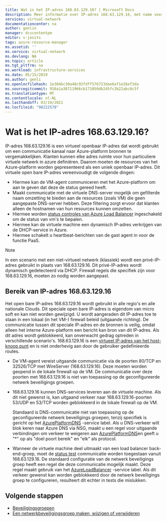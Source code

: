 ```yaml
---
title: Wat is het IP-adres 168.63.129.16? | Microsoft Docs
description: Meer informatie over IP-adres 168.63.129.16, met name voor het gebruik van een communicatie kanaal naar Azure-platform bronnen.
services: virtual-network
documentationcenter: na
author: genlin
manager: dcscontentpm
editor: v-jesits
tags: azure-resource-manager
ms.assetid: ''
ms.service: virtual-network
ms.devlang: NA
ms.topic: article
ms.tgt_pltfrm: na
ms.workload: infrastructure-services
ms.date: 05/15/2019
ms.author: genli
ms.openlocfilehash: 1e304bc30a48c92fdff576723dae6af1e26ef3da
ms.sourcegitcommit: 910a1a38711966cb171050db245fc3b22abc8c5f
ms.translationtype: MT
ms.contentlocale: nl-NL
ms.lasthandoff: 03/19/2021
ms.locfileid: "98222578"
---
```

# <a name="what-is-ip-address-1686312916"></a>Wat is het IP-adres 168.63.129.16?

IP-adres 168.63.129.16 is een virtueel openbaar IP-adres dat wordt gebruikt om een communicatie kanaal naar Azure-platform bronnen te vergemakkelijken. Klanten kunnen elke adres ruimte voor hun particuliere virtuele netwerk in azure definiëren. Daarom moeten de resources van het Azure-platform worden gepresenteerd als een uniek openbaar IP-adres. Dit virtuele open bare IP-adres vereenvoudigt de volgende dingen:

- Hiermee kan de VM-agent communiceren met het Azure-platform om aan te geven dat deze de status gereed heeft.
- Maakt communicatie met de virtuele DNS-server mogelijk om gefilterde naam omzetting te bieden aan de resources (zoals VM) die geen aangepaste DNS-server hebben. Deze filtering zorgt ervoor dat klanten alleen de hostnamen van hun resources kunnen omzetten.
- Hiermee worden [status controles van Azure Load Balancer](../load-balancer/load-balancer-custom-probe-overview.md) ingeschakeld om de status van vm's te bepalen.
- Hiermee kan de virtuele machine een dynamisch IP-adres verkrijgen van de DHCP-service in Azure.
- Hiermee schakelt u heartbeat-berichten van de gast agent in voor de functie PaaS.

> [!NOTE]
> In een scenario met een niet-virtueel netwerk (klassiek) wordt een privé-IP-adres gebruikt in plaats van 168.63.129.16. Dit privé-IP-adres wordt dynamisch gedetecteerd via DHCP. Firewall regels die specifiek zijn voor 168.63.129.16, moeten zo nodig worden aangepast.

## <a name="scope-of-ip-address-1686312916"></a>Bereik van IP-adres 168.63.129.16

Het open bare IP-adres 168.63.129.16 wordt gebruikt in alle regio's en alle nationale Clouds. Dit speciale open bare IP-adres is eigendom van micro soft en kan niet worden gewijzigd. U wordt aangeraden dit IP-adres toe te staan in een lokaal (in het VM-) firewall beleid (uitgaande richting). De communicatie tussen dit speciale IP-adres en de bronnen is veilig, omdat alleen het interne Azure-platform een bericht kan bron van dit IP-adres. Als dit adres wordt geblokkeerd, kan onverwacht gedrag optreden in verschillende scenario's. 168.63.129.16 is een [virtueel IP-adres van het host-knoop punt](./network-security-groups-overview.md#azure-platform-considerations) en is niet onderhevig aan door de gebruiker gedefinieerde routes.

- De VM-agent vereist uitgaande communicatie via de poorten 80/TCP en 32526/TCP met WireServer (168.63.129.16). Deze moeten worden geopend in de lokale firewall op de VM. De communicatie over deze poorten met 168.63.129.16 is niet van toepassing op de geconfigureerde netwerk beveiligings groepen.

- 168.63.129.16 kunnen DNS-services leveren aan de virtuele machine. Als dit niet gewenst is, kan uitgaand verkeer naar 168.63.129.16-poorten 53/UDP en 53/TCP worden geblokkeerd in de lokale firewall op de VM.

  Standaard is DNS-communicatie niet van toepassing op de geconfigureerde netwerk beveiligings groepen, tenzij specifiek is gericht op het [AzurePlatformDNS](../virtual-network/service-tags-overview.md#available-service-tags) -service label. Als u DNS-verkeer wilt blok keren naar Azure DNS via NSG, maakt u een regel voor uitgaande verbindingen om verkeer te weigeren aan [AzurePlatformDNS](../virtual-network/service-tags-overview.md#available-service-tags)en geeft u "*" op als "doel poort bereik" en "elk" als protocol.

- Wanneer de virtuele machine deel uitmaakt van een load balancer back-end-groep, moet de [status test](../load-balancer/load-balancer-custom-probe-overview.md) communicatie worden toegestaan vanuit 168.63.129.16. De standaard configuratie van de netwerk beveiligings groep heeft een regel die deze communicatie mogelijk maakt. Deze regel maakt gebruik van het [AzureLoadBalancer](../virtual-network/service-tags-overview.md#available-service-tags) -service label. Als dit verkeer gewenst kan worden geblokkeerd door de netwerk beveiligings groep te configureren, resulteert dit echter in tests die mislukken.

## <a name="next-steps"></a>Volgende stappen

- [Beveiligingsgroepen](./network-security-groups-overview.md)
- [Een netwerkbeveiligingsgroep maken, wijzigen of verwijderen](manage-network-security-group.md)
